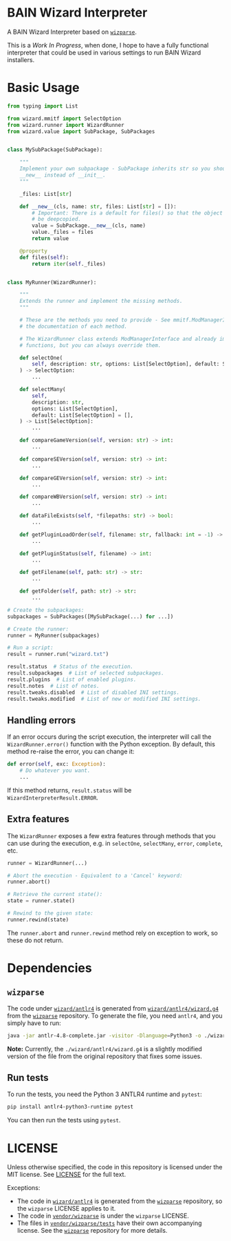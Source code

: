 # BAIN Wizard Interpreter

A BAIN Wizard Interpreter based on [`wizparse`](https://github.com/wrye-bash/wizparse).

This is a *Work In Progress*, when done, I hope to have a fully functional interpreter that could
be used in various settings to run BAIN Wizard installers.

# Basic Usage

```python
from typing import List

from wizard.mmitf import SelectOption
from wizard.runner import WizardRunner
from wizard.value import SubPackage, SubPackages


class MySubPackage(SubPackage):

    """
    Implement your own subpackage - SubPackage inherits str so you should use
    __new__ instead of __init__.
    """

    _files: List[str]

    def __new__(cls, name: str, files: List[str] = []):
        # Important: There is a default for files() so that the object can
        # be deepcopied.
        value = SubPackage.__new__(cls, name)
        value._files = files
        return value

    @property
    def files(self):
        return iter(self._files)


class MyRunner(WizardRunner):

    """
    Extends the runner and implement the missing methods.
    """

    # These are the methods you need to provide - See mmitf.ModManagerInterface for
    # the documentation of each method.

    # The WizardRunner class extends ModManagerInterface and already implements many
    # functions, but you can always override them.

    def selectOne(
        self, description: str, options: List[SelectOption], default: SelectOption
    ) -> SelectOption:
        ...

    def selectMany(
        self,
        description: str,
        options: List[SelectOption],
        default: List[SelectOption] = [],
    ) -> List[SelectOption]:
        ...

    def compareGameVersion(self, version: str) -> int:
        ...

    def compareSEVersion(self, version: str) -> int:
        ...

    def compareGEVersion(self, version: str) -> int:
        ...

    def compareWBVersion(self, version: str) -> int:
        ...

    def dataFileExists(self, *filepaths: str) -> bool:
        ...

    def getPluginLoadOrder(self, filename: str, fallback: int = -1) -> int:
        ...

    def getPluginStatus(self, filename) -> int:
        ...

    def getFilename(self, path: str) -> str:
        ...

    def getFolder(self, path: str) -> str:
        ...

# Create the subpackages:
subpackages = SubPackages([MySubPackage(...) for ...])

# Create the runner:
runner = MyRunner(subpackages)

# Run a script:
result = runner.run("wizard.txt")

result.status  # Status of the execution.
result.subpackages  # List of selected subpackages.
result.plugins  # List of enabled plugins.
result.notes  # List of notes.
result.tweaks.disabled  # List of disabled INI settings.
result.tweaks.modified  # List of new or modified INI settings.
```

## Handling errors

If an error occurs during the script execution, the interpreter will call
the `WizardRunner.error()` function with the Python exception. By default, this
method re-raise the error, you can change it:

```python
def error(self, exc: Exception):
    # Do whatever you want.
    ...
```

If this method returns, `result.status` will be `WizardInterpreterResult.ERROR`.

## Extra features

The `WizardRunner` exposes a few extra features through methods that you can use
during the execution, e.g. in `selectOne`, `selectMany`, `error`, `complete`, etc.

```python
runner = WizardRunner(...)

# Abort the execution - Equivalent to a 'Cancel' keyword:
runner.abort()

# Retrieve the current state():
state = runner.state()

# Rewind to the given state:
runner.rewind(state)
```

The `runner.abort` and `runner.rewind` method rely on exception to work, so these do
not return.

# Dependencies

## `wizparse`

The code under [`wizard/antlr4`](wizard/antlr4) is generated from [`wizard/antlr4/wizard.g4`](wizard/antlr4/wizard.g4)
from the [`wizparse`](https://github.com/wrye-bash/wizparse) repository.
To generate the file, you need `antlr4`, and you simply have to run:

```bash
java -jar antlr-4.8-complete.jar -visitor -Dlanguage=Python3 -o ./wizard/antlr4 ./wizard/antlr4/wizard.g4
```

**Note:** Currently, the `./wizard/antlr4/wizard.g4` is a slightly modified version of the file
from the original repository that fixes some issues.

## Run tests

To run the tests, you need the Python 3 ANTLR4 runtime and `pytest`:

```bash
pip install antlr4-python3-runtime pytest
```

You can then run the tests using `pytest`.

# LICENSE

Unless otherwise specified, the code in this repository is licensed under the MIT license.
See [LICENSE](LICENSE) for the full text.

Exceptions:

- The code in [`wizard/antlr4`](wizard/antlr4) is generated from
  the [`wizparse`](https://github.com/wrye-bash/wizparse) repository, so the `wizparse`
  LICENSE applies to it.
- The code in [`vendor/wizparse`](vendor/wizparse) is under the `wizparse` LICENSE.
- The files in [`vendor/wizparse/tests`](vendor/wizparse/tests) have their own accompanying license. See the
  [`wizparse`](https://github.com/wrye-bash/wizparse) repository for more details.

